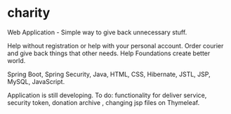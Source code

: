 # charity
Web Application - Simple way to give back unnecessary stuff.

Help without registration or help with your personal account. Order courier and give back things that other needs. Help Foundations create better world.

Spring Boot, Spring Security, Java, HTML, CSS, Hibernate, JSTL, JSP, MySQL, JavaScript.

Application is still developing. To do: functionality for deliver service, security token, donation archive , changing jsp files on Thymeleaf.
